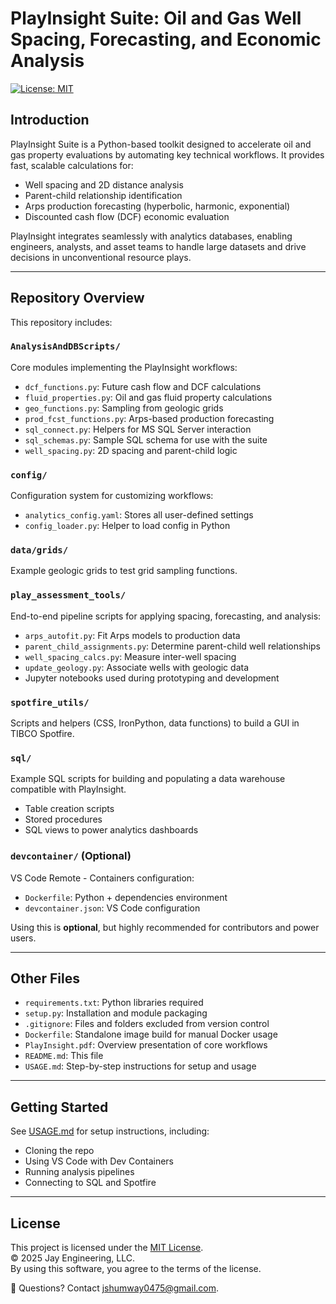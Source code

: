 # PlayInsight Suite: Oil and Gas Well Spacing, Forecasting, and Economic Analysis

[![License: MIT](https://img.shields.io/badge/License-MIT-green.svg)](LICENSE)

## Introduction

PlayInsight Suite is a Python-based toolkit designed to accelerate oil and gas property evaluations by automating key technical workflows. It provides fast, scalable calculations for:

- Well spacing and 2D distance analysis
- Parent-child relationship identification
- Arps production forecasting (hyperbolic, harmonic, exponential)
- Discounted cash flow (DCF) economic evaluation

PlayInsight integrates seamlessly with analytics databases, enabling engineers, analysts, and asset teams to handle large datasets and drive decisions in unconventional resource plays.

---

## Repository Overview

This repository includes:

### `AnalysisAndDBScripts/`

Core modules implementing the PlayInsight workflows:

- `dcf_functions.py`: Future cash flow and DCF calculations
- `fluid_properties.py`: Oil and gas fluid property calculations
- `geo_functions.py`: Sampling from geologic grids
- `prod_fcst_functions.py`: Arps-based production forecasting
- `sql_connect.py`: Helpers for MS SQL Server interaction
- `sql_schemas.py`: Sample SQL schema for use with the suite
- `well_spacing.py`: 2D spacing and parent-child logic

### `config/`

Configuration system for customizing workflows:

- `analytics_config.yaml`: Stores all user-defined settings
- `config_loader.py`: Helper to load config in Python

### `data/grids/`

Example geologic grids to test grid sampling functions.

### `play_assessment_tools/`

End-to-end pipeline scripts for applying spacing, forecasting, and analysis:

- `arps_autofit.py`: Fit Arps models to production data
- `parent_child_assignments.py`: Determine parent-child well relationships
- `well_spacing_calcs.py`: Measure inter-well spacing
- `update_geology.py`: Associate wells with geologic data
- Jupyter notebooks used during prototyping and development

### `spotfire_utils/`

Scripts and helpers (CSS, IronPython, data functions) to build a GUI in TIBCO Spotfire.

### `sql/`

Example SQL scripts for building and populating a data warehouse compatible with PlayInsight.

- Table creation scripts
- Stored procedures
- SQL views to power analytics dashboards

### `devcontainer/` (Optional)

VS Code Remote - Containers configuration:

- `Dockerfile`: Python + dependencies environment
- `devcontainer.json`: VS Code configuration

Using this is **optional**, but highly recommended for contributors and power users.

---

## Other Files

- `requirements.txt`: Python libraries required
- `setup.py`: Installation and module packaging
- `.gitignore`: Files and folders excluded from version control
- `Dockerfile`: Standalone image build for manual Docker usage
- `PlayInsight.pdf`: Overview presentation of core workflows
- `README.md`: This file
- `USAGE.md`: Step-by-step instructions for setup and usage

---

## Getting Started

See [USAGE.md](USAGE.md) for setup instructions, including:

- Cloning the repo
- Using VS Code with Dev Containers
- Running analysis pipelines
- Connecting to SQL and Spotfire

---

## License

This project is licensed under the [MIT License](LICENSE).  
© 2025 Jay Engineering, LLC.  
By using this software, you agree to the terms of the license.

📧 Questions? Contact [jshumway0475@gmail.com](mailto:jshumway0475@gmail.com).
